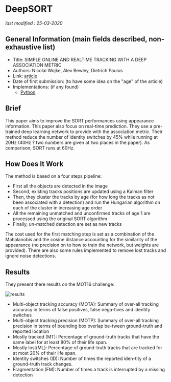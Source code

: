 # DeepSORT 

_last modified : 25-03-2020_

## General Information (main fields described, non-exhaustive list)

- Title: SIMPLE ONLINE AND REALTIME TRACKING WITH A DEEP ASSOCIATION METRIC
- Authors: Nicolai Wojke, Alex Bewley, Dietrich Paulus
- Link: [article](https://arxiv.org/abs/1703.07402)
- Date of first submission: (to have some idea on the "age" of the article)
- Implementations: (if any found)
    - [Python](https://github.com/nwojke/deep_sort)

## Brief

This paper aims to improve the SORT performances using appearance information. This paper also focus on real-time prediction. They use a pre-trained deep learning network to provide with the association metric.
Their method reduce the number of identity switches by 45% while running at 20Hz (40Hz ? two numbers are given at two places in the paper). As comparison, SORT runs at 60Hz.

## How Does It Work

The method is based on a four steps pipeline:

- First all the objects are detected in the image
- Second, existing tracks positions are updated using a Kalman filter
- Then, they cluster the tracks by age (for how long the tracks as not been associated with a detection) and run the Hungarian algorithm on each of the cluster in increasing age order
- All the remaining unmatched and unconfirmed tracks of age 1 are processed using the original SORT algorithm 
- Finally, un-matched detection are set as new tracks

The cost used for the first matching step is set as a combination of the Mahalanobis and the cosine distance accounting for the similarity of the appearance (no precision on to how to train the network, but weights are provided).
There are also some rules implemented to remove lost tracks and ignore noise detections.

## Results

They present there results on the MOT16 challenge:

![results](  "results")

- Multi-object tracking accuracy (MOTA): Summary of over-all tracking accuracy in terms of false positives, false nega-tives and identity switches 
- Multi-object tracking precision (MOTP): Summary of over-all tracking precision in terms of bounding box overlap be-tween ground-truth and reported location
- Mostly  tracked  (MT):  Percentage  of  ground-truth  tracks that have the same label for at least 80% of their life span.
- Mostly lost(ML): Percentage of ground-truth tracks that are tracked for at most 20% of their life span.
- Identity switches (ID): Number of times the reported iden-tity of a ground-truth track changes.
- Fragmentation (FM): Number of times a track is interrupted by a missing detection
